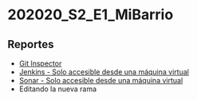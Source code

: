 # 202020_S2_E1_MiBarrio

## Reportes
* [Git Inspector](https://uniandes-isis2603.github.io/202020_S2_E1_MiBarrio_Back/reports/index.html) 
* [Jenkins - Solo accesible desde una máquina virtual](http://172.24.101.209:8081/)
* [Sonar - Solo accesible desde una máquina virtual](http://172.24.101.209:8082/)
* Editando la nueva rama

